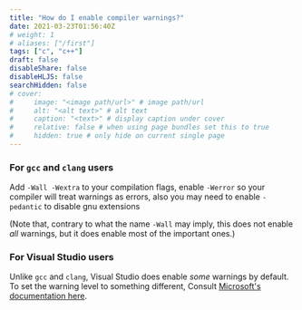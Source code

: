 ```yaml
---
title: "How do I enable compiler warnings?"
date: 2021-03-23T01:56:40Z
# weight: 1
# aliases: ["/first"]
tags: ["c", "c++"]
draft: false
disableShare: false
disableHLJS: false
searchHidden: false
# cover:
#     image: "<image path/url>" # image path/url
#     alt: "<alt text>" # alt text
#     caption: "<text>" # display caption under cover
#     relative: false # when using page bundles set this to true
#     hidden: true # only hide on current single page
---
```



### For `gcc` and `clang` users
Add `-Wall -Wextra` to your compilation flags, enable `-Werror` so your compiler will treat warnings as errors, also you may need to enable `-pedantic` to disable gnu extensions

(Note that, contrary to what the name `-Wall` may imply, this does not enable *all* warnings, but it does enable most of the important ones.)

### For Visual Studio users
Unlike `gcc` and `clang`, Visual Studio does enable *some* warnings by default. To set the warning level to something different, Consult [Microsoft's documentation here](https://docs.microsoft.com/en-us/cpp/build/reference/compiler-option-warning-level?view=msvc-160#to-set-the-compiler-options-in-the-visual-studio-development-environment).
